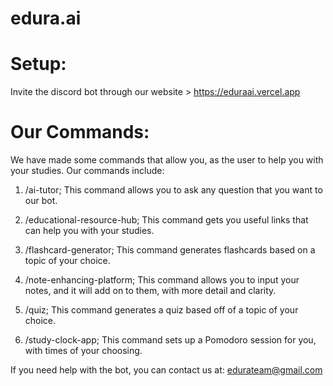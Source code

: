 # edura.ai


# Setup:

Invite the discord bot through our website > https://eduraai.vercel.app







# Our Commands:

We have made some commands that allow you, as the user to help you with your studies. Our commands include:

1. /ai-tutor; This command allows you to ask any question that you want to our bot. 

2. /educational-resource-hub; This command gets you useful links that can help you with your studies.

3. /flashcard-generator; This command generates flashcards based on a topic of your choice.

4. /note-enhancing-platform; This command allows you to input your notes, and it will add on to them, with more detail and clarity.

5. /quiz; This command generates a quiz based off of a topic of your choice.

6. /study-clock-app; This command sets up a Pomodoro session for you, with times of your choosing.



If you need help with the bot, you can contact us at: edurateam@gmail.com
